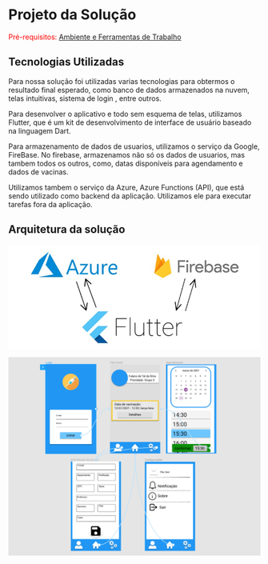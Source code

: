 # Projeto da Solução

<span style="color:red">Pré-requisitos: <a href="4-Gestão-Configuração.md"> Ambiente e Ferramentas de Trabalho</a></span>

## Tecnologias Utilizadas
Para nossa solução foi utilizadas varias tecnologias para obtermos o resultado final esperado, como banco de dados armazenados na nuvem, telas intuitivas, sistema de login , entre outros.

Para desenvolver o aplicativo e todo sem esquema de telas, utilizamos Flutter, que é um kit de desenvolvimento de interface de usuário baseado na linguagem Dart.

Para armazenamento de dados de usuarios, utilizamos o serviço da Google, FireBase. No firebase, armazenamos não só os dados de usuarios, mas tambem todos os outros, como, datas disponíveis para agendamento e dados de vacinas.

Utilizamos tambem o serviço da Azure, Azure Functions (API), que está sendo utilizado como backend da aplicação. Utilizamos ele para executar tarefas fora da aplicação.


## Arquitetura da solução

![Estrutura](img/Estrutura.jpg)

![Wireframes](img/Wireframes.png)
